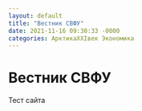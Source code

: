 ```yaml
---
layout: default
title: "Вестник СВФУ"
date: 2021-11-16 09:30:33 -0000
categories: АрктикаXXIвек Экономика 
---
```

# Вестник СВФУ
Тест сайта
